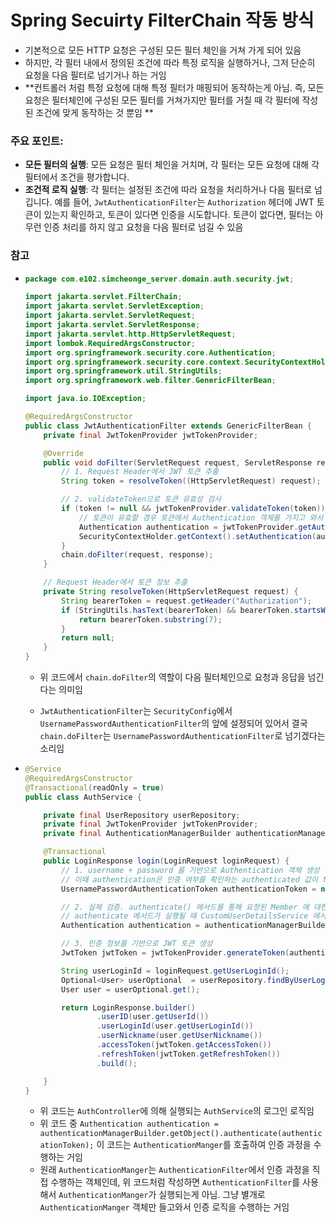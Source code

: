 # Spring Secuirty FilterChain 작동 방식

- 기본적으로 모든 HTTP 요청은 구성된 모든 필터 체인을 거쳐 가게 되어 있음
- 하지만, 각 필터 내에서 정의된 조건에 따라 특정 로직을 실행하거나, 그저 단순히 요청을 다음 필터로 넘기거나 하는 거임
- **컨트롤러 처럼 특정 요청에 대해 특정 필터가 매핑되어 동작하는게 아님. 즉, 모든 요청은 필터체인에 구성된 모든 필터를 거쳐가지만 필터를 거칠 때 각 필터에 작성된 조건에 맞게 동작하는 것 뿐임 **

### 주요 포인트:
- **모든 필터의 실행**: 모든 요청은 필터 체인을 거치며, 각 필터는 모든 요청에 대해 각 필터에서 조건을 평가합니다.
- **조건적 로직 실행**: 각 필터는 설정된 조건에 따라 요청을 처리하거나 다음 필터로 넘깁니다. 예를 들어, `JwtAuthenticationFilter`는 `Authorization` 헤더에 JWT 토큰이 있는지 확인하고, 토큰이 있다면 인증을 시도합니다. 토큰이 없다면, 필터는 아무런 인증 처리를 하지 않고 요청을 다음 필터로 넘길 수 있음

### 참고

- ```java
  package com.e102.simcheonge_server.domain.auth.security.jwt;
  
  import jakarta.servlet.FilterChain;
  import jakarta.servlet.ServletException;
  import jakarta.servlet.ServletRequest;
  import jakarta.servlet.ServletResponse;
  import jakarta.servlet.http.HttpServletRequest;
  import lombok.RequiredArgsConstructor;
  import org.springframework.security.core.Authentication;
  import org.springframework.security.core.context.SecurityContextHolder;
  import org.springframework.util.StringUtils;
  import org.springframework.web.filter.GenericFilterBean;
  
  import java.io.IOException;
  
  @RequiredArgsConstructor
  public class JwtAuthenticationFilter extends GenericFilterBean {
      private final JwtTokenProvider jwtTokenProvider;
  
      @Override
      public void doFilter(ServletRequest request, ServletResponse response, FilterChain chain) throws IOException, ServletException {
          // 1. Request Header에서 JWT 토큰 추출
          String token = resolveToken((HttpServletRequest) request);
  
          // 2. validateToken으로 토큰 유효성 검사
          if (token != null && jwtTokenProvider.validateToken(token)) {
              // 토큰이 유효할 경우 토큰에서 Authentication 객체를 가지고 와서 SecurityContext에 저장
              Authentication authentication = jwtTokenProvider.getAuthentication(token);
              SecurityContextHolder.getContext().setAuthentication(authentication);
          }
          chain.doFilter(request, response);
      }
  
      // Request Header에서 토큰 정보 추출
      private String resolveToken(HttpServletRequest request) {
          String bearerToken = request.getHeader("Authorization");
          if (StringUtils.hasText(bearerToken) && bearerToken.startsWith("Bearer")) {
              return bearerToken.substring(7);
          }
          return null;
      }
  }
  ```

  - 위 코드에서 `chain.doFilter`의 역할이 다음 필터체인으로 요청과 응답을 넘긴다는 의미임

  - `JwtAuthenticationFilter`는 `SecurityConfig`에서 `UsernamePasswordAuthenticationFilter`의 앞에 설정되어 있어서 결국 `chain.doFilter`는 `UsernamePasswordAuthenticationFilter`로 넘기겠다는 소리임

  

- ```java
  @Service
  @RequiredArgsConstructor
  @Transactional(readOnly = true)
  public class AuthService {
  
      private final UserRepository userRepository;
      private final JwtTokenProvider jwtTokenProvider;
      private final AuthenticationManagerBuilder authenticationManagerBuilder;
  
      @Transactional
      public LoginResponse login(LoginRequest loginRequest) {
          // 1. username + password 를 기반으로 Authentication 객체 생성
          // 이때 authentication은 인증 여부를 확인하는 authenticated 값이 false
          UsernamePasswordAuthenticationToken authenticationToken = new UsernamePasswordAuthenticationToken(loginRequest.getUserLoginId(), loginRequest.getUserPassword());
  
          // 2. 실제 검증. authenticate() 메서드를 통해 요청된 Member 에 대한 검증 진행
          // authenticate 메서드가 실행될 때 CustomUserDetailsService 에서 만든 loadUserByUsername 메서드 실행
          Authentication authentication = authenticationManagerBuilder.getObject().authenticate(authenticationToken);
  
          // 3. 인증 정보를 기반으로 JWT 토큰 생성
          JwtToken jwtToken = jwtTokenProvider.generateToken(authentication);
  
          String userLoginId = loginRequest.getUserLoginId();
          Optional<User> userOptional  = userRepository.findByUserLoginId(userLoginId);
          User user = userOptional.get();
  
          return LoginResponse.builder()
                  .userID(user.getUserId())
                  .userLoginId(user.getUserLoginId())
                  .userNickname(user.getUserNickname())
                  .accessToken(jwtToken.getAccessToken())
                  .refreshToken(jwtToken.getRefreshToken())
                  .build();
  
      }
  }
  ```

  - 위 코드는 `AuthController`에 의해 실행되는 `AuthService`의 로그인 로직임
  - 위 코드 중 `Authentication authentication = authenticationManagerBuilder.getObject().authenticate(authenticationToken);` 이 코드는  `AuthenticationManger`를 호출하여 인증 과정을 수행하는 거임
  - 원래 `AuthenticationManger`는 `AuthenticationFilter`에서 인증 과정을 직접 수행하는 객체인데, 위 코드처럼 작성하면 `AuthenticationFilter`를 사용해서 `AuthenticationManger`가 실행되는게 아님. 그냥 별개로 `AuthenticationManger` 객체만 들고와서 인증 로직을 수행하는 거임
